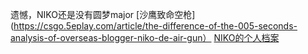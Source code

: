 遗憾，NIKO还是没有圆梦major
[沙鹰致命空枪](https://csgo.5eplay.com/article/the-difference-of-the-005-seconds-analysis-of-overseas-blogger-niko-de-air-gun）
[NIKO的个人档案](https://www.hltv.org/stats/players/3741/niko?startDate=2024-09-14&endDate=2024-12-14&rankingFilter=Top20)